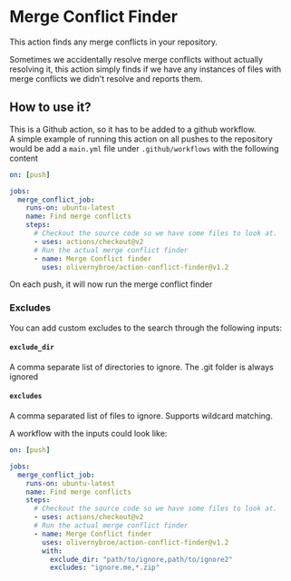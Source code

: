 # Merge Conflict Finder

This action finds any merge conflicts in your repository.

Sometimes we accidentally resolve merge conflicts without actually resolving it,
this action simply finds if we have any instances of files with merge conflicts we
didn't resolve and reports them.


## How to use it?
This is a Github action, so it has to be added to a github workflow.  
A simple example of running this action on all pushes to the repository would be
add a `main.yml` file under `.github/workflows` with the following content
```yaml
on: [push]

jobs:
  merge_conflict_job:
    runs-on: ubuntu-latest
    name: Find merge conflicts
    steps:
      # Checkout the source code so we have some files to look at.
      - uses: actions/checkout@v2
      # Run the actual merge conflict finder
      - name: Merge Conflict finder
        uses: olivernybroe/action-conflict-finder@v1.2
```

On each push, it will now run the merge conflict finder

### Excludes
You can add custom excludes to the search through the following inputs:

#### `exclude_dir`
A comma separate list of directories to ignore. The .git folder is always ignored

#### `excludes`
A comma separated list of files to ignore. Supports wildcard matching. 

A workflow with the inputs could look like:

```yaml
on: [push]

jobs:
  merge_conflict_job:
    runs-on: ubuntu-latest
    name: Find merge conflicts
    steps:
      # Checkout the source code so we have some files to look at.
      - uses: actions/checkout@v2
      # Run the actual merge conflict finder
      - name: Merge Conflict finder
        uses: olivernybroe/action-conflict-finder@v1.2
        with:
          exclude_dir: "path/to/ignore,path/to/ignore2"
          excludes: "ignore.me,*.zip"
```
